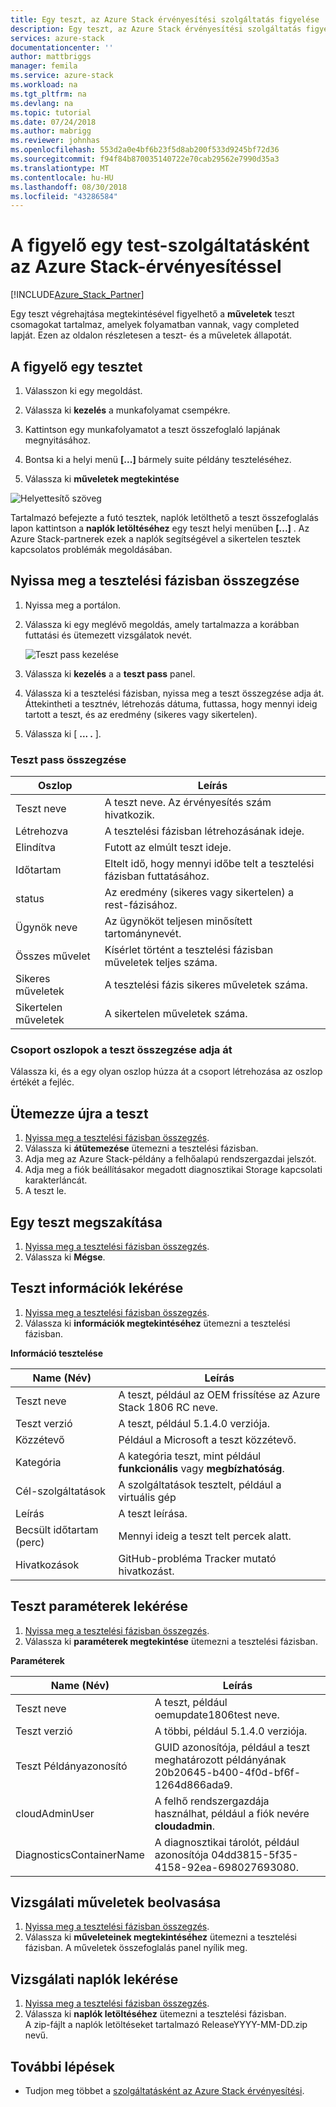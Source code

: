 ```yaml
---
title: Egy teszt, az Azure Stack érvényesítési szolgáltatás figyelése |} A Microsoft Docs
description: Egy teszt, az Azure Stack érvényesítési szolgáltatás figyelésére.
services: azure-stack
documentationcenter: ''
author: mattbriggs
manager: femila
ms.service: azure-stack
ms.workload: na
ms.tgt_pltfrm: na
ms.devlang: na
ms.topic: tutorial
ms.date: 07/24/2018
ms.author: mabrigg
ms.reviewer: johnhas
ms.openlocfilehash: 553d2a0e4bf6b23f5d8ab200f533d9245bf72d36
ms.sourcegitcommit: f94f84b870035140722e70cab29562e7990d35a3
ms.translationtype: MT
ms.contentlocale: hu-HU
ms.lasthandoff: 08/30/2018
ms.locfileid: "43286584"
---
```

# <a name="monitor-a-test-with-azure-stack-validation-as-a-service"></a>A figyelő egy test-szolgáltatásként az Azure Stack-érvényesítéssel

[!INCLUDE[Azure_Stack_Partner](./includes/azure-stack-partner-appliesto.md)]

Egy teszt végrehajtása megtekintésével figyelhető a **műveletek** teszt csomagokat tartalmaz, amelyek folyamatban vannak, vagy completed lapját. Ezen az oldalon részletesen a teszt- és a műveletek állapotát.

## <a name="monitor-a-test"></a>A figyelő egy tesztet

1. Válasszon ki egy megoldást.

2. Válassza ki **kezelés** a munkafolyamat csempékre.

3. Kattintson egy munkafolyamatot a teszt összefoglaló lapjának megnyitásához.

4. Bontsa ki a helyi menü **[...]**  bármely suite példány teszteléséhez.

5. Válassza ki **műveletek megtekintése**

![Helyettesítő szöveg](media\image4.png)

Tartalmazó befejezte a futó tesztek, naplók letölthető a teszt összefoglalás lapon kattintson a **naplók letöltéséhez** egy teszt helyi menüben **[...]** . Az Azure Stack-partnerek ezek a naplók segítségével a sikertelen tesztek kapcsolatos problémák megoldásában.

## <a name="open-the-test-pass-summary"></a>Nyissa meg a tesztelési fázisban összegzése

1. Nyissa meg a portálon. 
2. Válassza ki egy meglévő megoldás, amely tartalmazza a korábban futtatási és ütemezett vizsgálatok nevét.

    ![Teszt pass kezelése](media/managetestpasses.png)

3. Válassza ki **kezelés** a a **teszt pass** panel.
4. Válassza ki a tesztelési fázisban, nyissa meg a teszt összegzése adja át. Áttekintheti a tesztnév, létrehozás dátuma, futtassa, hogy mennyi ideig tartott a teszt, és az eredmény (sikeres vagy sikertelen).
5. Válassza ki [ **...  .** ].

### <a name="test-pass-summary"></a>Teszt pass összegzése

| Oszlop | Leírás |
| --- | --- |
| Teszt neve | A teszt neve. Az érvényesítés szám hivatkozik. |
| Létrehozva | A tesztelési fázisban létrehozásának ideje. |
| Elindítva | Futott az elmúlt teszt ideje. |
| Időtartam | Eltelt idő, hogy mennyi időbe telt a tesztelési fázisban futtatásához. |
| status | Az eredmény (sikeres vagy sikertelen) a rest-fázisához. |
| Ügynök neve | Az ügynököt teljesen minősített tartománynevét. |
| Összes művelet | Kísérlet történt a tesztelési fázisban műveletek teljes száma. |
| Sikeres műveletek | A tesztelési fázis sikeres műveletek száma. |
|  Sikertelen műveletek | A sikertelen műveletek száma. |

### <a name="group-columns-in-the-test-pass-summary"></a>Csoport oszlopok a teszt összegzése adja át

Válassza ki, és a egy olyan oszlop húzza át a csoport létrehozása az oszlop értékét a fejléc.

## <a name="reschedule-a-test"></a>Ütemezze újra a teszt

1. [Nyissa meg a tesztelési fázisban összegzés](#open-the-test-pass-summary).
2. Válassza ki **átütemezése** ütemezni a tesztelési fázisban.
3. Adja meg az Azure Stack-példány a felhőalapú rendszergazdai jelszót.
4. Adja meg a fiók beállításakor megadott diagnosztikai Storage kapcsolati karakterláncát.
5. A teszt le.

## <a name="cancel-a-test"></a>Egy teszt megszakítása

1. [Nyissa meg a tesztelési fázisban összegzés](#open-the-test-pass-summary).
2. Válassza ki **Mégse**.

## <a name="get-test-information"></a>Teszt információk lekérése

1. [Nyissa meg a tesztelési fázisban összegzés](#open-the-test-pass-summary).
2. Válassza ki **információk megtekintéséhez** ütemezni a tesztelési fázisban.

**Információ tesztelése**

| Name (Név) | Leírás |
| -- | -- |
| Teszt neve | A teszt, például az OEM frissítése az Azure Stack 1806 RC neve. |
| Teszt verzió | A teszt, például 5.1.4.0 verziója. |
| Közzétevő | Például a Microsoft a teszt közzétevő. |
| Kategória | A kategória teszt, mint például **funkcionális** vagy **megbízhatóság**. |
| Cél-szolgáltatások | A szolgáltatások tesztelt, például a virtuális gép |
| Leírás | A teszt leírása. |
| Becsült időtartam (perc) | Mennyi ideig a teszt telt percek alatt. |
| Hivatkozások | GitHub-probléma Tracker mutató hivatkozást. |

## <a name="get-test-parameters"></a>Teszt paraméterek lekérése

1. [Nyissa meg a tesztelési fázisban összegzés](#open-the-test-pass-summary).
2. Válassza ki **paraméterek megtekintése** ütemezni a tesztelési fázisban.

**Paraméterek**

| Name (Név) | Leírás |
| -- | -- |
| Teszt neve | A teszt, például oemupdate1806test neve. |
| Teszt verzió | A többi, például 5.1.4.0 verziója. |
| Teszt Példányazonosító | GUID azonosítója, például a teszt meghatározott példányának 20b20645-b400-4f0d-bf6f-1264d866ada9. |
| cloudAdminUser | A felhő rendszergazdája használhat, például a fiók nevére **cloudadmin**. |
| DiagnosticsContainerName | A diagnosztikai tárolót, például azonosítója 04dd3815-5f35-4158-92ea-698027693080. |

## <a name="get-test-operations"></a>Vizsgálati műveletek beolvasása

1. [Nyissa meg a tesztelési fázisban összegzés](#open-the-test-pass-summary).
2. Válassza ki **műveleteinek megtekintéséhez** ütemezni a tesztelési fázisban. A műveletek összefoglalás panel nyílik meg.

## <a name="get-test-logs"></a>Vizsgálati naplók lekérése

1. [Nyissa meg a tesztelési fázisban összegzés](#open-the-test-pass-summary).
2. Válassza ki **naplók letöltéséhez** ütemezni a tesztelési fázisban.  
    A zip-fájlt a naplók letöltéseket tartalmazó ReleaseYYYY-MM-DD.zip nevű.

## <a name="next-steps"></a>További lépések

- Tudjon meg többet a [szolgáltatásként az Azure Stack érvényesítési](https://docs.microsoft.com/azure/azure-stack/partner).
